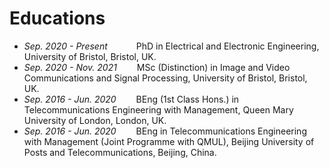 # Educations
- *Sep. 2020 - Present*&emsp;&emsp;&emsp; PhD in Electrical and Electronic Engineering, University of Bristol, Bristol, UK.
- *Sep. 2020 - Nov. 2021*&emsp;&emsp; MSc (Distinction) in Image and Video Communications and Signal Processing, University of Bristol, Bristol, UK.
- *Sep. 2016 - Jun. 2020*&emsp;&emsp; BEng (1st Class Hons.) in Telecommunications Engineering with Management, Queen Mary University of London, London, UK.
- *Sep. 2016 - Jun. 2020*&emsp;&emsp; BEng in Telecommunications Engineering with Management (Joint Programme with QMUL), Beijing University of Posts and Telecommunications, Beijing, China.

